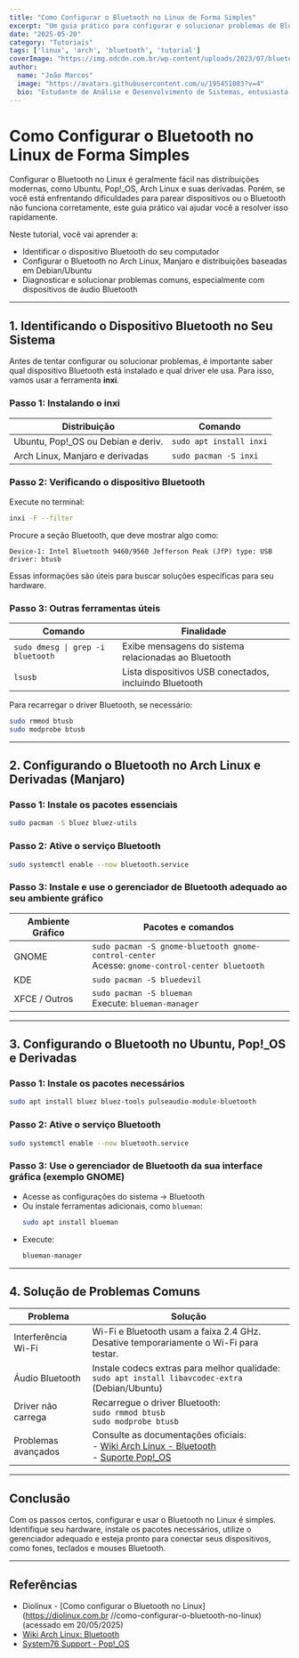 ```yaml
---
title: "Como Configurar o Bluetooth no Linux de Forma Simples"
excerpt: "Um guia prático para configurar e solucionar problemas de Bluetooth no Arch Linux, Ubuntu e suas derivadas."
date: "2025-05-20"
category: "Tutoriais"
tags: ['linux', 'arch', 'bluetooth', 'tutorial']
coverImage: "https://img.odcdn.com.br/wp-content/uploads/2023/07/bluetooth.png"
author:
  name: "João Marcos"
  image: "https://avatars.githubusercontent.com/u/195451083?v=4"
  bio: "Estudante de Análise e Desenvolvimento de Sistemas, entusiasta de sistemas operacionais e tecnologia."
---
```


# Como Configurar o Bluetooth no Linux de Forma Simples

Configurar o Bluetooth no Linux é geralmente fácil nas distribuições modernas, como Ubuntu, Pop!_OS, Arch Linux e suas derivadas. Porém, se você está enfrentando dificuldades para parear dispositivos ou o Bluetooth não funciona corretamente, este guia prático vai ajudar você a resolver isso rapidamente.

Neste tutorial, você vai aprender a:

- Identificar o dispositivo Bluetooth do seu computador  
- Configurar o Bluetooth no Arch Linux, Manjaro e distribuições baseadas em Debian/Ubuntu  
- Diagnosticar e solucionar problemas comuns, especialmente com dispositivos de áudio Bluetooth  

---

## 1. Identificando o Dispositivo Bluetooth no Seu Sistema

Antes de tentar configurar ou solucionar problemas, é importante saber qual dispositivo Bluetooth está instalado e qual driver ele usa. Para isso, vamos usar a ferramenta **inxi**.

### Passo 1: Instalando o inxi

<table>
  <thead>
    <tr>
      <th>Distribuição</th>
      <th>Comando</th>
    </tr>
  </thead>
  <tbody>
    <tr>
      <td>Ubuntu, Pop!_OS ou Debian e deriv.</td>
      <td><code>sudo apt install inxi</code></td>
    </tr>
    <tr>
      <td>Arch Linux, Manjaro e derivadas</td>
      <td><code>sudo pacman -S inxi</code></td>
    </tr>
  </tbody>
</table>

### Passo 2: Verificando o dispositivo Bluetooth

Execute no terminal:

```bash
inxi -F --filter
```

Procure a seção Bluetooth, que deve mostrar algo como:

```
Device-1: Intel Bluetooth 9460/9560 Jefferson Peak (JfP) type: USB
driver: btusb
```

Essas informações são úteis para buscar soluções específicas para seu hardware.

### Passo 3: Outras ferramentas úteis

<table>
  <thead>
    <tr>
      <th>Comando</th>
      <th>Finalidade</th>
    </tr>
  </thead>
  <tbody>
    <tr>
      <td><code>sudo dmesg | grep -i bluetooth</code></td>
      <td>Exibe mensagens do sistema relacionadas ao Bluetooth</td>
    </tr>
    <tr>
      <td><code>lsusb</code></td>
      <td>Lista dispositivos USB conectados, incluindo Bluetooth</td>
    </tr>
  </tbody>
</table>

Para recarregar o driver Bluetooth, se necessário:

```bash
sudo rmmod btusb
sudo modprobe btusb
```

---

## 2. Configurando o Bluetooth no Arch Linux e Derivadas (Manjaro)

### Passo 1: Instale os pacotes essenciais

```bash
sudo pacman -S bluez bluez-utils
```

### Passo 2: Ative o serviço Bluetooth

```bash
sudo systemctl enable --now bluetooth.service
```

### Passo 3: Instale e use o gerenciador de Bluetooth adequado ao seu ambiente gráfico

<table>
  <thead>
    <tr>
      <th>Ambiente Gráfico</th>
      <th>Pacotes e comandos</th>
    </tr>
  </thead>
  <tbody>
    <tr>
      <td>GNOME</td>
      <td><code>sudo pacman -S gnome-bluetooth gnome-control-center</code><br />Acesse: <code>gnome-control-center bluetooth</code></td>
    </tr>
    <tr>
      <td>KDE</td>
      <td><code>sudo pacman -S bluedevil</code></td>
    </tr>
    <tr>
      <td>XFCE / Outros</td>
      <td><code>sudo pacman -S blueman</code><br />Execute: <code>blueman-manager</code></td>
    </tr>
  </tbody>
</table>

---
## 3. Configurando o Bluetooth no Ubuntu, Pop!_OS e Derivadas

### Passo 1: Instale os pacotes necessários

```bash
sudo apt install bluez bluez-tools pulseaudio-module-bluetooth
```

### Passo 2: Ative o serviço Bluetooth

```bash
sudo systemctl enable --now bluetooth.service
```

### Passo 3: Use o gerenciador de Bluetooth da sua interface gráfica (exemplo GNOME)

- Acesse as configurações do sistema → Bluetooth  
- Ou instale ferramentas adicionais, como `blueman`:  
  ```bash
  sudo apt install blueman
  ```
- Execute:  
  ```bash
  blueman-manager
  ```

---

## 4. Solução de Problemas Comuns

<table>
  <thead>
    <tr>
      <th>Problema</th>
      <th>Solução</th>
    </tr>
  </thead>
  <tbody>
    <tr>
      <td>Interferência Wi-Fi</td>
      <td>Wi-Fi e Bluetooth usam a faixa 2.4 GHz. Desative temporariamente o Wi-Fi para testar.</td>
    </tr>
    <tr>
      <td>Áudio Bluetooth</td>
      <td>Instale codecs extras para melhor qualidade:<br /><code>sudo apt install libavcodec-extra</code> (Debian/Ubuntu)</td>
    </tr>
    <tr>
      <td>Driver não carrega</td>
      <td>Recarregue o driver Bluetooth:<br /><code>sudo rmmod btusb</code><br /><code>sudo modprobe btusb</code></td>
    </tr>
    <tr>
      <td>Problemas avançados</td>
      <td>Consulte as documentações oficiais:<br />- <a href="https://wiki.archlinux.org/title/Bluetooth">Wiki Arch Linux - Bluetooth</a><br />- <a href="https://support.system76.com">Suporte Pop!_OS</a></td>
    </tr>
  </tbody>
</table>

---

## Conclusão

Com os passos certos, configurar e usar o Bluetooth no Linux é simples. Identifique seu hardware, instale os pacotes necessários, utilize o gerenciador adequado e esteja pronto para conectar seus dispositivos, como fones, teclados e mouses Bluetooth.

---

## Referências

- Diolinux - [Como configurar o Bluetooth no Linux](https://diolinux.com.br //como-configurar-o-bluetooth-no-linux) (acessado em 20/05/2025)  
- [Wiki Arch Linux: Bluetooth](https://wiki.archlinux.org/title/Bluetooth)  
- [System76 Support - Pop!_OS](https://support.system76.com)  
